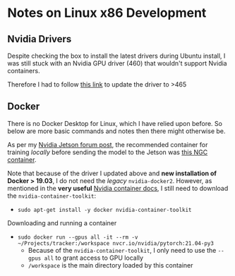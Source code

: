 # Notes on Linux x86 Development

## Nvidia Drivers

Despite checking the box to install the latest drivers during Ubuntu install, I was still stuck with an Nvidia GPU driver (460) that wouldn't support Nvidia containers.

Therefore I had to follow [this link](https://developer.nvidia.com/cuda-downloads?target_os=Linux) to update the driver to >465

## Docker

There is no Docker Desktop for Linux, which I have relied upon before. So below are more basic commands and notes then there might otherwise be.

As per my [Nvidia Jetson forum post](https://forums.developer.nvidia.com/t/jetson-model-training-on-wsl2-docker-container-issues-and-approach/177875/3), the recommended container for training *locally* before sending the model to the Jetson was [this NGC container](https://ngc.nvidia.com/catalog/containers/nvidia:pytorch).

Note that because of the driver I updated above and **new installation of Docker > 19.03**, I do not need the *legacy* `nvidia-docker2`. However, as mentioned in the **very useful** [Nvidia container docs](https://docs.nvidia.com/deeplearning/frameworks/user-guide/index.html#runcont), I still need to download the `nvidia-container-toolkit`:

* `sudo apt-get install -y docker nvidia-container-toolkit`

Downloading and running a container
* `sudo docker run --gpus all -it --rm -v ~/Projects/tracker:/workspace nvcr.io/nvidia/pytorch:21.04-py3`
  * Because of the `nvidia-container-toolkit`, I only need to use the `--gpus all` to grant access to GPU locally
  * `/workspace` is the main directory loaded by this container
